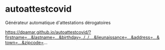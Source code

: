 # autoattestcovid
Générateur automatique d'attestations dérogatoires

https://dpamar.github.io/autoattestcovid/?firstname=...&lastname=...&birthday=../../....&lieunaissance=...&address=...&town=...&zipcode=...
